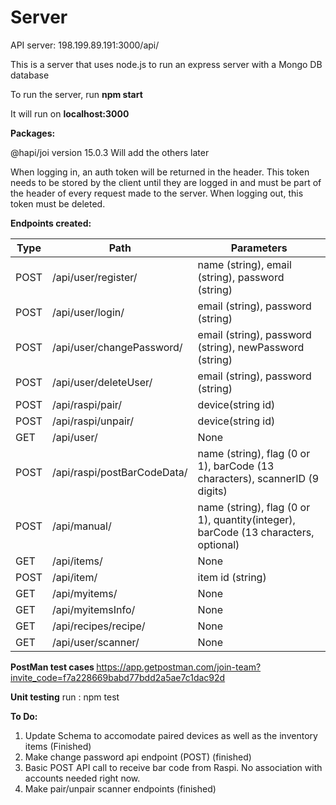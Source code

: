 # Server

API server: 198.199.89.191:3000/api/

This is a server that uses node.js to run an express server with a Mongo DB database

To run the server, run <b>npm start</b><endl>

It will run on <b>localhost:3000</b>

<b>Packages:</b>

@hapi/joi version 15.0.3
Will add the others later

When logging in, an auth token will be returned in the header. This token needs to be stored by the client until they are logged in and must be part of the header of every request made to the server.
When logging out, this token must be deleted.

<b>Endpoints created:</b>

| Type | Path                        | Parameters                                                                         |
| ---- | --------------------------- | ---------------------------------------------------------------------------------- |
| POST | /api/user/register/         | name (string), email (string), password (string)                                   |
| POST | /api/user/login/            | email (string), password (string)                                                  |
| POST | /api/user/changePassword/   | email (string), password (string), newPassword (string)                            |
| POST | /api/user/deleteUser/       | email (string), password (string)                                                  |
| POST | /api/raspi/pair/            | device(string id)                                                                  |
| POST | /api/raspi/unpair/          | device(string id)                                                                  |
| GET  | /api/user/                  | None                                                                               |
| POST | /api/raspi/postBarCodeData/ | name (string), flag (0 or 1), barCode (13 characters), scannerID (9 digits)        |
| POST | /api/manual/                | name (string), flag (0 or 1), quantity(integer), barCode (13 characters, optional) |
| GET  | /api/items/                 | None                                                                               |
| POST | /api/item/                  | item id (string)                                                                   |
| GET  | /api/myitems/               | None                                                                               |
| GET  | /api/myitemsInfo/           | None                                                                               |
| GET  | /api/recipes/recipe/        | None                                                                               |
| GET  | /api/user/scanner/          | None                                                                               |

<b> PostMan test cases </b>
https://app.getpostman.com/join-team?invite_code=f7a228669babd77bdd2a5ae7c1dac92d

<b> Unit testing</b>
run : npm test

<b>To Do:</b>

1. Update Schema to accomodate paired devices as well as the inventory items (Finished)
2. Make change password api endpoint (POST) (finished)
3. Basic POST API call to receive bar code from Raspi. No association with accounts needed right now.
4. Make pair/unpair scanner endpoints (finished)
